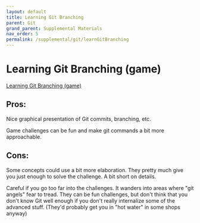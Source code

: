 ```yaml
---
layout: default
title: Learning Git Branching
parent: Git
grand_parent: Supplemental Materials
nav_order: 5
permalink: /supplemental/git/learnGitBranching
---
```


# Learning Git Branching (game)

<a href="https://learngitbranching.js.org/" target="_blank">Learning Git Branching (game)</a>

## Pros:

Nice graphical presentation of Git commits, branching, etc.

Game challenges can be fun and make git commands a bit more approachable.

## Cons:

Some concepts could use a bit more elaboration. They pretty much give you
just enough to solve the challenge. A bit short on details.

Careful if you go too far into the challenges. It wanders into areas where
"git angels" fear to tread. They can be fun challenges, but don't think
that you don't know Git well enough if you don't really internalize some
of the advanced stuff. (They'd probably get you in "hot water" in some shops
anyway)
